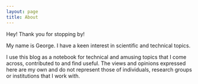 ```yaml
---
layout: page
title: About
---
```


Hey!  Thank you for stopping by!

My name is George. I have a keen interest in scientific and technical topics.

I use this blog as a notebook for technical and amusing topics that I come across, contributed to and find useful. The views and opinions 
expressed here are my own and do not represent those of individuals, research groups or institutions that I work with.


